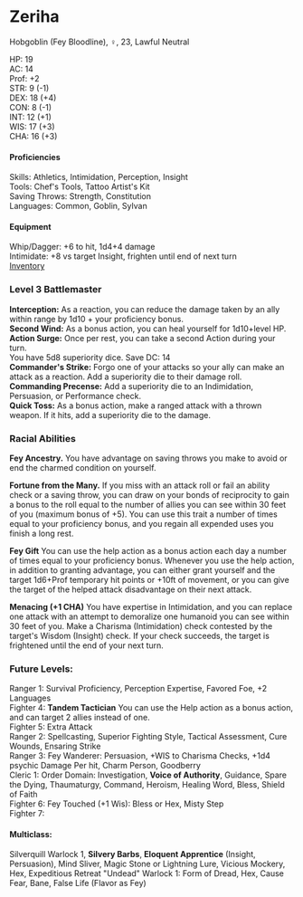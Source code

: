 # Zeriha
Hobgoblin (Fey Bloodline), ♀, 23, Lawful Neutral

HP: 19 \
AC: 14 \
Prof: +2 \
STR: 9  (-1) \
DEX: 18 (+4) \
CON: 8  (-1) \
INT: 12 (+1) \
WIS: 17 (+3) \
CHA: 16 (+3) 

#### Proficiencies
Skills: Athletics, Intimidation, Perception, Insight \
Tools: Chef's Tools, Tattoo Artist's Kit \
Saving Throws: Strength, Constitution \
Languages: Common, Goblin, Sylvan

#### Equipment
Whip/Dagger: +6 to hit, 1d4+4 damage \
Intimidate: +8 vs target Insight, frighten until end of next turn \
[Inventory](https://docs.google.com/document/d/1XLIGR6VB5ECWMGGvx_LMWwDteXnhBnRwf7b_quBTXDE/edit?usp=sharing)

### Level 3 Battlemaster
**Interception:** As a reaction, you can reduce the damage taken by an ally within range by 1d10 + your proficiency bonus. \
**Second Wind:** As a bonus action, you can heal yourself for 1d10+level HP. \
**Action Surge:** Once per rest, you can take a second Action during your turn. \
You have 5d8 superiority dice. Save DC: 14 \
**Commander's Strike:** Forgo one of your attacks so your ally can make an attack as a reaction. Add a superiority die to their damage roll. \
**Commanding Precense:** Add a superiority die to an Indimidation, Persuasion, or Performance check. \
**Quick Toss:** As a bonus action, make a ranged attack with a thrown weapon. If it hits, add a superiority die to the damage.

### Racial Abilities
**Fey Ancestry.** You have advantage on saving throws you make to avoid or end the charmed condition on yourself. 

**Fortune from the Many.** If you miss with an attack roll or fail an ability check or a saving throw, you can draw on your bonds of reciprocity to gain a bonus to the roll equal to the number of allies you can see within 30 feet of you (maximum bonus of +5). You can use this trait a number of times equal to your proficiency bonus, and you regain all expended uses you finish a long rest. 

**Fey Gift** You can use the help action as a bonus action each day a number of times equal to your proficiency bonus. Whenever you use the help action, in addition to granting advantage, you can either grant yourself and the target 1d6+Prof temporary hit points or +10ft of movement, or you can give the target of the helped attack disadvantage on their next attack.

**Menacing (+1 CHA)** You have expertise in Intimidation, and you can replace one attack with an attempt to demoralize one humanoid you can see within 30 feet of you. Make a Charisma (Intimidation) check contested by the target's Wisdom (Insight) check. If your check succeeds, the target is frightened until the end of your next turn. 

### Future Levels: 
Ranger 1: Survival Proficiency, Perception Expertise, Favored Foe, +2 Languages \
Fighter 4: **Tandem Tactician** You can use the Help action as a bonus action, and can target 2 allies instead of one. \
Fighter 5: Extra Attack \
Ranger 2: Spellcasting, Superior Fighting Style, Tactical Assessment, Cure Wounds, Ensaring Strike \
Ranger 3: Fey Wanderer: Persuasion, +WIS to Charisma Checks, +1d4 psychic Damage Per hit, Charm Person, Goodberry \
Cleric 1: Order Domain: Investigation, **Voice of Authority**, Guidance, Spare the Dying, Thaumaturgy, Command, Heroism, Healing Word, Bless, Shield of Faith \
Fighter 6: Fey Touched (+1 Wis): Bless or Hex, Misty Step \
Fighter 7: 
#### Multiclass: 
Silverquill Warlock 1, **Silvery Barbs**, **Eloquent Apprentice** (Insight, Persuasion), Mind Sliver, Magic Stone or Lightning Lure, Vicious Mockery, Hex, Expeditious Retreat
"Undead" Warlock 1: Form of Dread, Hex, Cause Fear, Bane, False Life (Flavor as Fey)
